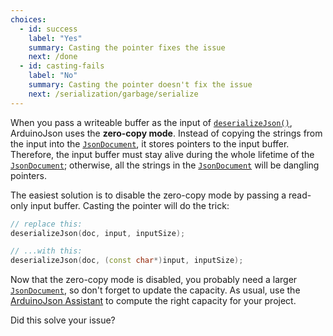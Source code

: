 ```yaml
---
choices:
  - id: success
    label: "Yes"
    summary: Casting the pointer fixes the issue
    next: /done
  - id: casting-fails
    label: "No"
    summary: Casting the pointer doesn't fix the issue
    next: /serialization/garbage/serialize
---
```


When you pass a writeable buffer as the input of [`deserializeJson()`](/v6/api/json/deserializejson/), ArduinoJson uses the **zero-copy mode**. Instead of copying the strings from the input into the [`JsonDocument`](/v6/api/jsondocument/), it stores pointers to the input buffer.
Therefore, the input buffer must stay alive during the whole lifetime of the [`JsonDocument`](/v6/api/jsondocument/); otherwise, all the strings in the [`JsonDocument`](/v6/api/jsondocument/) will be dangling pointers.

The easiest solution is to disable the zero-copy mode by passing a read-only input buffer. Casting the pointer will do the trick:

```c++
// replace this:
deserializeJson(doc, input, inputSize);

// ...with this:
deserializeJson(doc, (const char*)input, inputSize);
```

Now that the zero-copy mode is disabled, you probably need a larger [`JsonDocument`](/v6/api/jsondocument/), so don't forget to update the capacity. As usual, use the [ArduinoJson Assistant](/v6/assistant/) to compute the right capacity for your project.

Did this solve your issue?